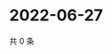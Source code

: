 # 2022-06-27

共 0 条

<!-- BEGIN WEIBO -->
<!-- 最后更新时间 Mon Jun 27 2022 21:40:42 GMT+0800 (China Standard Time) -->

<!-- END WEIBO -->

